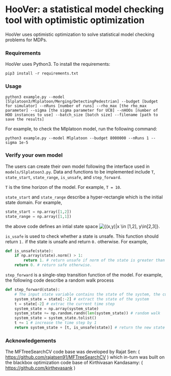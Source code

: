 # HooVer: a statistical model checking tool with optimistic optimization

HooVer uses optimistic optimization to solve statistical model checking problems for MDPs.

### Requirements
HooVer uses Python3. To install the requirements:
```
pip3 install -r requirements.txt
```

### Usage
```
python3 example.py --model [Slplatoon3/Mlplatoon/Merging/DetectingPedestrian] --budget [budget for simulator] --nRuns [number of runs] --rho_max [the rho_max parameter] --sigma [the sigma parameter for UCB] --nHOOs [number of HOO instances to use] --batch_size [batch size] --filename [path to save the results]
```

For example, to check the Mlplatoon model, run the following command:
```
python3 example.py --model Mlplatoon --budget 8000000 --nRuns 1 --sigma 1e-5
```

### Verify your own model
The users can create their own model following the interface used in ```models/Slplatoon3.py```. Data and functions to be implemented include ```T```, ```state_start```, ```state_range```, ```is_unsafe```, and ```step_forward```.

```T``` is the time horizon of the model. For example, ```T = 10```.

```state_start``` and ```state_range``` describe a hyper-rectangle which is the initial state domain. For example,
```python
state_start = np.array([1,2])
state_range = np.array([1,1])
```
the above code defines an intial state space ![\{(x,y)|x \in \[1,2\], y\in\[2,3\]\}](https://render.githubusercontent.com/render/math?math=%5C%7B(x%2Cy)%7Cx%20%5Cin%20%5B1%2C2%5D%2C%20y%5Cin%5B2%2C3%5D%5C%7D).

```is_usafe``` is used to check whether a state is unsafe. This function should return ```1.``` if the state is unsafe and return ```0.``` otherwise. For example,
```python
def is_unsafe(state):
    if np.array(state).norm() > 1:
        return 1. # return unsafe if norm of the state is greater than 1.
    return 0. # return safe otherwise.
```

```step_forward``` is a single-step transition function of the model. For example, the following code describe a random walk process
```python
def step_forward(state):
    # The input state variable contains the state of the system, the current time step, and the isunafe flag, i.e. state = system_state + [t, is_unsafe(system_state)]
    system_state = state[:-2] # extract the state of the system
    t = state[-2] # extrac the current time step
    system_state = np.array(system_state)
    system_state += np.random.randn(len(system_state)) # random walk
    system_state = system_state.tolist()
    t += 1 # increase the time step by 1
    return system_state + [t, is_unsafe(state)] # return the new state
```

### Acknowledgements

The MFTreeSearchCV code base was developed by Rajat Sen: ( https://github.com/rajatsen91/MFTreeSearchCV ) which in-turn was built on the blackbox optimization code base of Kirthivasan Kandasamy: ( https://github.com/kirthevasank )
